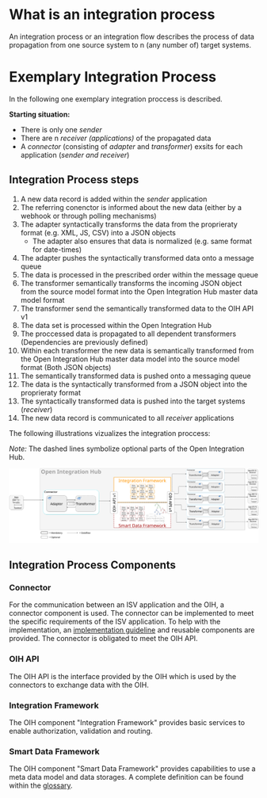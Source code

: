 # What is an integration process

An integration process or an integration flow describes the process of data propagation from one source system to n (any number of) target systems.

# Exemplary Integration Process

In the following one exemplary integration proccess is described.

**Starting situation:**

- There is only one _sender_
- There are n _receiver (applications)_ of the propagated data
- A _connector_ (consisting of _adapter_ and _transformer_) exsits for each application (_sender and receiver_)

## Integration Process steps

1. A new data record is added within the _sender_ application
2. The referring conenctor is informed about the new data (either by a webhook or through polling mechanisms)
3. The adapter syntactically transforms the data from the proprieraty format (e.g. XML, JS, CSV) into a JSON objects
    - The adapter also ensures that data is normalized (e.g. same format for date-times)
4. The adapter pushes the syntactically transformed data onto a message queue
5. The data is processed in the prescribed order within the message queue
6. The transformer semantically transforms the incoming JSON object from the source model format into the Open Integration Hub master data model format
7. The transformer send the semantically transformed data to the OIH API v1
8. The data set is processed within the Open Integration Hub
9. The proccessed data is propagated to all dependent transformers (Dependencies are previously defined)
10. Within each transformer the new data is semantically transformed from the Open Integration Hub master data model into the source model format (Both JSON objects)
11. The semantically transformed data is pushed onto a messaging queue
12. The data is the syntactically transformed from a JSON object into the proprieraty format
13. The syntactically transformed data is pushed into the target systems (_receiver_)
14. The new data record is communicated to all _receiver_ applications

The following illustrations vizualizes the integration proccess:

_Note:_ The dashed lines symbolize optional parts of the Open Integration Hub.

![IntegrationProcess](Assets/OihIntegrationProcessUniDirectional.svg)

## Integration Process Components
### Connector
For the communication between an ISV application and the OIH, a connector component is used.
The connector can be implemented to meet the specific requirements of the ISV application.
To help with the implementation, an [implementation guideline](https://github.com/openintegrationhub/Connectors) and reusable components are provided.
The connector is obligated to meet the OIH API.

### OIH API
The OIH API is the interface provided by the OIH which is used by the connectors to exchange data with the OIH.

### Integration Framework
The OIH component "Integration Framework" provides basic services to enable authorization, validation and routing.

### Smart Data Framework
The OIH component "Smart Data Framework" provides capabilities to use a meta data model and data storages. A complete definition can be found within the [glossary](https://github.com/openintegrationhub/Connectors/wiki/Glossary#smart-data-framework).
